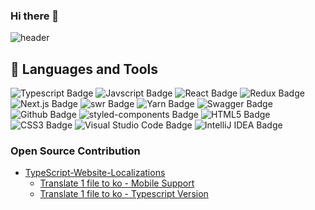 ### Hi there 👋

![header](https://capsule-render.vercel.app/api?type=wave&color=auto&height=300&section=header&text=Hi%20I'm%20JiHwan&fontSize=90)

## 🧰 Languages and Tools
<div>  
  
  ![Typescript Badge](http://img.shields.io/badge/-Typescript-000?style=flat-square&logo=typescript)
  ![Javscript Badge](http://img.shields.io/badge/-Javascript-000?style=flat-square&logo=javascript)
  ![React Badge](http://img.shields.io/badge/-React-000?style=flat-square&logo=react)
  ![Redux Badge](http://img.shields.io/badge/-Redux-764ABC?style=flat-square&logo=redux)
  ![Next.js Badge](http://img.shields.io/badge/-Next.js-000?style=flat-square&logo=next.js)
  ![swr Badge](https://img.shields.io/badge/-swr-000?style=flat-square&logo=next.js)
  ![Yarn Badge](http://img.shields.io/badge/-Yarn-000?style=flat-square&logo=yarn)
  ![Swagger Badge](http://img.shields.io/badge/-Swagger-000?style=flat-square&logo=swagger)
  ![Github Badge](http://img.shields.io/badge/-Github-000?style=flat-square&logo=github)
  ![styled-components Badge](http://img.shields.io/badge/-styled%20components-000?style=flat-square&logo=styled-components)
  ![HTML5 Badge](http://img.shields.io/badge/-HTML5-000?style=flat-square&logo=html5)
  ![CSS3 Badge](http://img.shields.io/badge/-CSS3-1572B6?style=flat-square&logo=css3)
  ![Visual Studio Code Badge](http://img.shields.io/badge/-Visual%20Studio%20Code-007ACC?style=flat-square&logo=visual%20studio%20code)
  ![IntelliJ IDEA Badge](https://img.shields.io/badge/-IntelliJ%20IDEA-000?style=flat-square&logo=intelliJ%20idea)
  </div>

<h3>Open Source Contribution</h3>

- [TypeScript-Website-Localizations]([https://github.com/pqina/react-filepond](https://github.com/microsoft/TypeScript-Website-Localizations))
  - [Translate 1 file to ko - Mobile Support](https://github.com/microsoft/TypeScript-Website-Localizations/pull/91)
  - [Translate 1 file to ko - Typescript Version](https://github.com/microsoft/TypeScript-Website-Localizations/pull/89)

<!--
**vewevteen/vewevteen** is a ✨ _special_ ✨ repository because its `README.md` (this file) appears on your GitHub profile.

Here are some ideas to get you started:

- 🔭 I’m currently working on ...
- 🌱 I’m currently learning ...
- 👯 I’m looking to collaborate on ...
- 🤔 I’m looking for help with ...
- 💬 Ask me about ...
- 📫 How to reach me: ...
- 😄 Pronouns: ...
- ⚡ Fun fact: ...
-->
